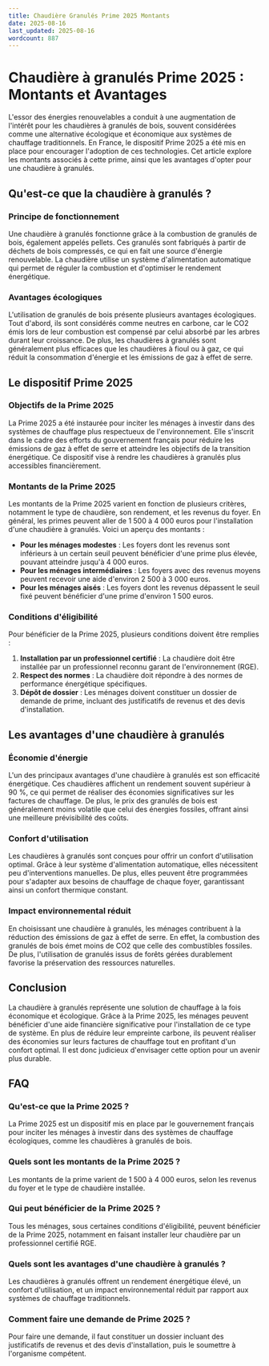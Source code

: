 ```yaml
---
title: Chaudière Granulés Prime 2025 Montants
date: 2025-08-16
last_updated: 2025-08-16
wordcount: 887
---
```


# Chaudière à granulés Prime 2025 : Montants et Avantages

L'essor des énergies renouvelables a conduit à une augmentation de l'intérêt pour les chaudières à granulés de bois, souvent considérées comme une alternative écologique et économique aux systèmes de chauffage traditionnels. En France, le dispositif Prime 2025 a été mis en place pour encourager l'adoption de ces technologies. Cet article explore les montants associés à cette prime, ainsi que les avantages d'opter pour une chaudière à granulés.

## Qu'est-ce que la chaudière à granulés ?

### Principe de fonctionnement

Une chaudière à granulés fonctionne grâce à la combustion de granulés de bois, également appelés pellets. Ces granulés sont fabriqués à partir de déchets de bois compressés, ce qui en fait une source d'énergie renouvelable. La chaudière utilise un système d'alimentation automatique qui permet de réguler la combustion et d'optimiser le rendement énergétique.

### Avantages écologiques

L'utilisation de granulés de bois présente plusieurs avantages écologiques. Tout d'abord, ils sont considérés comme neutres en carbone, car le CO2 émis lors de leur combustion est compensé par celui absorbé par les arbres durant leur croissance. De plus, les chaudières à granulés sont généralement plus efficaces que les chaudières à fioul ou à gaz, ce qui réduit la consommation d'énergie et les émissions de gaz à effet de serre.

## Le dispositif Prime 2025

### Objectifs de la Prime 2025

La Prime 2025 a été instaurée pour inciter les ménages à investir dans des systèmes de chauffage plus respectueux de l'environnement. Elle s'inscrit dans le cadre des efforts du gouvernement français pour réduire les émissions de gaz à effet de serre et atteindre les objectifs de la transition énergétique. Ce dispositif vise à rendre les chaudières à granulés plus accessibles financièrement.

### Montants de la Prime 2025

Les montants de la Prime 2025 varient en fonction de plusieurs critères, notamment le type de chaudière, son rendement, et les revenus du foyer. En général, les primes peuvent aller de 1 500 à 4 000 euros pour l'installation d'une chaudière à granulés. Voici un aperçu des montants :

- **Pour les ménages modestes** : Les foyers dont les revenus sont inférieurs à un certain seuil peuvent bénéficier d'une prime plus élevée, pouvant atteindre jusqu'à 4 000 euros.
- **Pour les ménages intermédiaires** : Les foyers avec des revenus moyens peuvent recevoir une aide d'environ 2 500 à 3 000 euros.
- **Pour les ménages aisés** : Les foyers dont les revenus dépassent le seuil fixé peuvent bénéficier d'une prime d'environ 1 500 euros.

### Conditions d'éligibilité

Pour bénéficier de la Prime 2025, plusieurs conditions doivent être remplies :

1. **Installation par un professionnel certifié** : La chaudière doit être installée par un professionnel reconnu garant de l'environnement (RGE).
2. **Respect des normes** : La chaudière doit répondre à des normes de performance énergétique spécifiques.
3. **Dépôt de dossier** : Les ménages doivent constituer un dossier de demande de prime, incluant des justificatifs de revenus et des devis d'installation.

## Les avantages d'une chaudière à granulés

### Économie d'énergie

L'un des principaux avantages d'une chaudière à granulés est son efficacité énergétique. Ces chaudières affichent un rendement souvent supérieur à 90 %, ce qui permet de réaliser des économies significatives sur les factures de chauffage. De plus, le prix des granulés de bois est généralement moins volatile que celui des énergies fossiles, offrant ainsi une meilleure prévisibilité des coûts.

### Confort d'utilisation

Les chaudières à granulés sont conçues pour offrir un confort d'utilisation optimal. Grâce à leur système d'alimentation automatique, elles nécessitent peu d'interventions manuelles. De plus, elles peuvent être programmées pour s'adapter aux besoins de chauffage de chaque foyer, garantissant ainsi un confort thermique constant.

### Impact environnemental réduit

En choisissant une chaudière à granulés, les ménages contribuent à la réduction des émissions de gaz à effet de serre. En effet, la combustion des granulés de bois émet moins de CO2 que celle des combustibles fossiles. De plus, l'utilisation de granulés issus de forêts gérées durablement favorise la préservation des ressources naturelles.

## Conclusion

La chaudière à granulés représente une solution de chauffage à la fois économique et écologique. Grâce à la Prime 2025, les ménages peuvent bénéficier d'une aide financière significative pour l'installation de ce type de système. En plus de réduire leur empreinte carbone, ils peuvent réaliser des économies sur leurs factures de chauffage tout en profitant d'un confort optimal. Il est donc judicieux d'envisager cette option pour un avenir plus durable.

## FAQ

### Qu'est-ce que la Prime 2025 ?

La Prime 2025 est un dispositif mis en place par le gouvernement français pour inciter les ménages à investir dans des systèmes de chauffage écologiques, comme les chaudières à granulés de bois.

### Quels sont les montants de la Prime 2025 ?

Les montants de la prime varient de 1 500 à 4 000 euros, selon les revenus du foyer et le type de chaudière installée.

### Qui peut bénéficier de la Prime 2025 ?

Tous les ménages, sous certaines conditions d'éligibilité, peuvent bénéficier de la Prime 2025, notamment en faisant installer leur chaudière par un professionnel certifié RGE.

### Quels sont les avantages d'une chaudière à granulés ?

Les chaudières à granulés offrent un rendement énergétique élevé, un confort d'utilisation, et un impact environnemental réduit par rapport aux systèmes de chauffage traditionnels.

### Comment faire une demande de Prime 2025 ?

Pour faire une demande, il faut constituer un dossier incluant des justificatifs de revenus et des devis d'installation, puis le soumettre à l'organisme compétent.